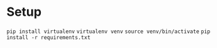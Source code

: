 # Setup
`pip install virtualenv` 
`virtualenv venv` 
`source venv/bin/activate` 
`pip install -r requirements.txt` 


